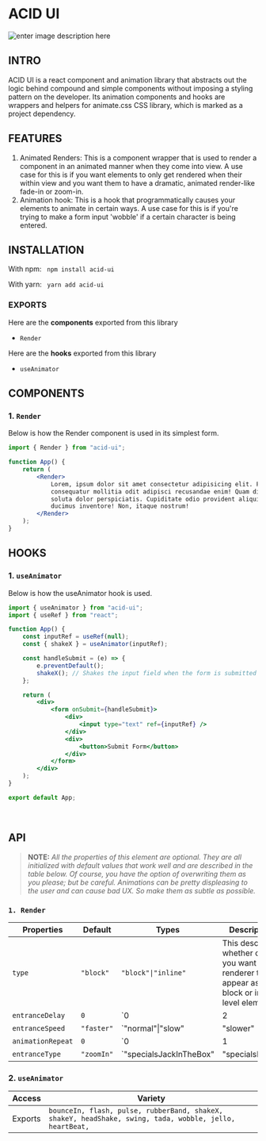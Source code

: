 # ACID UI

![enter image description here](https://user-images.githubusercontent.com/66220736/192905860-7b6a7edf-4f3c-4a54-b24b-efde65d71b2d.png)

## INTRO

ACID UI is a react component and animation library that abstracts out the logic behind compound and simple components without imposing a styling pattern on the developer. Its animation components and hooks are wrappers and helpers for animate.css CSS library, which is marked as a project dependency.

## FEATURES

1. Animated Renders: This is a component wrapper that is used to render a component in an animated manner when they come into view. A use case for this is if you want elements to only get rendered when their within view and you want them to have a dramatic, animated render-like fade-in or zoom-in.
2. Animation hook: This is a hook that programmatically causes your elements to animate in certain ways. A use case for this is if you're trying to make a form input 'wobble' if a certain character is being entered.

## INSTALLATION

With npm:
` npm install acid-ui`

With yarn:
` yarn add acid-ui`

### EXPORTS

Here are the **components** exported from this library

-   `Render`

Here are the **hooks** exported from this library

-   `useAnimator`
    <br/>

## COMPONENTS

### 1. `Render`

Below is how the Render component is used in its simplest form.

```jsx
import { Render } from "acid-ui";

function App() {
	return (
		<Render>
			Lorem, ipsum dolor sit amet consectetur adipisicing elit. Facilis
			consequatur mollitia odit adipisci recusandae enim! Quam dignissimos
			soluta dolor perspiciatis. Cupiditate odio provident aliquid enim
			ducimus inventore! Non, itaque nostrum!
		</Render>
	);
}
```

## HOOKS

### 1. `useAnimator`

Below is how the useAnimator hook is used.

```jsx
import { useAnimator } from "acid-ui";
import { useRef } from "react";

function App() {
	const inputRef = useRef(null);
	const { shakeX } = useAnimator(inputRef);

	const handleSubmit = (e) => {
		e.preventDefault();
		shakeX(); // Shakes the input field when the form is submitted
	};

	return (
		<div>
			<form onSubmit={handleSubmit}>
				<div>
					<input type="text" ref={inputRef} />
				</div>
				<div>
					<button>Submit Form</button>
				</div>
			</form>
		</div>
	);
}

export default App;
```

<br />

## API

> **NOTE:** _All the properties of this element are optional. They are all initialized with default values that work well and are described
> in the table below. Of course, you have the option of overwriting them
> as you please; but be careful. Animations can be pretty displeasing to
> the user and can cause bad UX. So make them as subtle as possible._

### `1. Render`

| Properties        | Default    | Types                   | Description      |
| ----------------- | ---------- | ----------------------- | ---------------- |
| `type`            | `"block"`  | `"block"\|"inline"`      | This describes whether or not you want the renderer to appear as a block or inline level element. |
| `entranceDelay`   | `0`        | `0|2|3|4|5`             | This describes how many seconds you want the element's display on view to delay after rendering.                                                                                                                                       |
| `entranceSpeed`   | `"faster"` | `"normal"\|"slow"|"slower"|"fast"       | "faster"`     | This describes how fast you want the entrance animation to take place.                                                                                                                                                                 |
| `animationRepeat` | `0`        | `0                      | 1                | 2                                                                                                 | 3            | "infinite"`   | This refers to the number of times you want the entrance animation to repeat itself; Warning: This can greatly affect user experience negatively if misused. A good rule of thumb, always leave it in `0` unless absolutely necessary. |
| `entranceType` | `"zoomIn"` | `"specialsJackInTheBox" | "specialsRollIn" | "backInDown" | "backInLeft" | "backInRight" | "backInUp" | "bounceIn" | "bounceInDown" | "bounceInLeft" | "bounceInRight" | "bounceInUp" | "fadeIn" | "fadeInDown" | "fadeInDownBig" | "fadeInLeft" | "fadeInLeftBig" | "fadeInRight" | "fadeInRightBig" | "fadeInUp" | "fadeInUpBig" | "fadeInTopLeft" | "fadeInTopRight" | "fadeInBottomLeft" | "fadeInBottomRight" | "flipInX" | "flipInY" | "lightSpeedInRight" | "lightSpeedInLeft" | "rotateIn" | "rotateInDownLeft" | "rotateInDownRight" | "rotateInUpLeft" | "rotateInUpRight" | "zoomIn" | "zoomInUp" | "zoomInDown" | "zoomInLeft" | "zoomInRight" | "slideInDown" | "slideInLeft" | "slideInRight" | "slideInUp"` | This describes the type of animation you want to see during the entrance. Go the [animate.style](https://animate.style) to see the above listed animations previews. |

### 2. `useAnimator`

| Access  | Variety                                                                                                 |
| ------- | ------------------------------------------------------------------------------------------------------- |
| Exports | `bounceIn, flash, pulse, rubberBand, shakeX, shakeY, headShake, swing, tada, wobble, jello, heartBeat,` |
